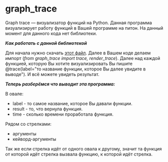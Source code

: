 # graph_trace
Graph trace — визуализатор функций на Python. Данная программа визуализирует работу функций в Вашей программе на питон. На данный момент для данного кода нет библиотеки.

***Как работать с данной библиотекой***

Для начала нужно скачать [этот файл](https://github.com/kirdeinega/graph_trace/blob/main/graph_trace.pye). Далее в Вашем коде делаем импорт (*from graph_trace import trace, render_trace*). Далее над каждой функцией, которую Вы хотите визуализировать Вы пишите @trace(label="то название функции, которое Вы далее увидите в выводе"). И всё можете увидеть результат.

***Теперь разберёмся что выводит эта программа:***

В овале:

* label - то самое название, которое Вы давали функции.
* result - то, что вернула функция.
* time - сколько времени проработала функция.

Рядом со стрелками:

* аргументы
* кейворд-аргументы

Так же если стрелка идёт от одного овала к другому, значит та функция от которой идёт стрелка вызвала функцию, к которой идёт стрелка.

